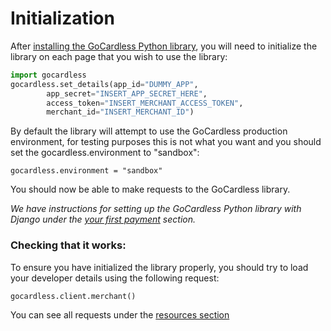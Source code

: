 # Initialization

After [installing the GoCardless Python library](#installation), you will need to initialize the library on each page that you wish to use the library:

```python
import gocardless
gocardless.set_details(app_id="DUMMY_APP",
        app_secret="INSERT_APP_SECRET_HERE",
        access_token="INSERT_MERCHANT_ACCESS_TOKEN",
        merchant_id="INSERT_MERCHANT_ID")
```
By default the library will attempt to use the GoCardless production environment, for testing purposes this is not what you want and you should set the gocardless.environment to "sandbox":

`gocardless.environment = "sandbox"`

You should now be able to make requests to the GoCardless library.

_We have instructions for setting up the GoCardless Python library with Django under the [your first payment](#your-first-payment) section._

### Checking that it works:
To ensure you have initialized the library properly, you should try to load your developer details using the following request:
```python
gocardless.client.merchant()
```

You can see all requests under the [resources section](#bill)

